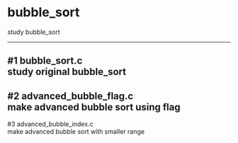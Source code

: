 # bubble_sort
study bubble_sort   

--------------------------------------   
#1 bubble_sort.c   
study original bubble_sort   
---------------------------------------   
#2 advanced_bubble_flag.c   
make advanced bubble sort using flag   
---------------------------------------   
#3 advanced_bubble_index.c         
make advanced bubble sort with smaller range   
